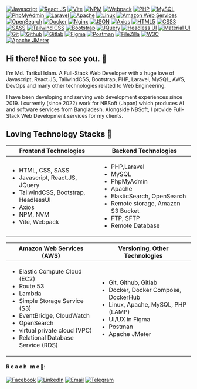 [![Javascript](https://img.shields.io/badge/Javascript-F7DF1E?style=flat-square&logo=javascript&logoColor=black
)](https://www.javascript.com/)
[![React JS](https://img.shields.io/badge/ReactJS-00adcc?style=flat-square&logo=react&logoColor=white
)](https://react.dev/)
[![Vite](https://img.shields.io/badge/Vite-646CFF?style=flat-square&logo=vite&logoColor=white
)](https://vitejs.dev/)
[![NPM](https://img.shields.io/badge/NPM-CB3837?style=flat-square&logo=npm&logoColor=white
)](https://www.npmjs.com/)
[![Webpack](https://img.shields.io/badge/Webpack-8DD6F9?style=flat-square&logo=webpack&logoColor=black
)](https://webpack.js.org/)
[![PHP](https://img.shields.io/badge/PHP-777BB4?style=flat-square&logo=php&logoColor=white
)](https://www.php.net/)
[![MySQL](https://img.shields.io/badge/MySQL-4479A1?style=flat-square&logo=mysql&logoColor=white
)](https://www.mysql.com/)
[![PhpMyAdmin](https://img.shields.io/badge/PhpMyAdmin-6C78AF?style=flat-square&logo=phpmyadmin&logoColor=white
)](https://www.phpmyadmin.net/)
[![Laravel](https://img.shields.io/badge/Laravel-FF2D20?style=flat-square&logo=laravel&logoColor=white
)](https://laravel.com/)
[![Apache](https://img.shields.io/badge/Apache-D22128?style=flat-square&logo=apache&logoColor=white
)](https://www.apache.org/)
[![Linux](https://img.shields.io/badge/Linux-FCC624?style=flat-square&logo=linux&logoColor=black
)](https://www.linux.org/)
[![Amazon Web Services](https://img.shields.io/badge/Amazon_Web_Services-232F3E?style=flat-square&logo=amazonaws&logoColor=white
)](https://aws.amazon.com/)
[![OpenSearch](https://img.shields.io/badge/OpenSearch-005EB8?style=flat-square&logo=opensearch&logoColor=white
)](https://opensearch.org/)
[![Docker](https://img.shields.io/badge/Docker-2496ED?style=flat-square&logo=docker&logoColor=white
)](https://www.docker.com/)
[![Nginx](https://img.shields.io/badge/Nginx-009639?style=flat-square&logo=nginx&logoColor=white
)](https://www.nginx.com/)
[![JSON](https://img.shields.io/badge/JSON-334155?style=flat-square&logo=json&logoColor=white
)](https://www.json.org/)
[![Axios](https://img.shields.io/badge/Axios-5A29E4?style=flat-square&logo=axios&logoColor=white
)](https://axios-http.com/)
[![HTML5](https://img.shields.io/badge/HTML5-E34F26?style=flat-square&logo=html5&logoColor=white
)](https://html.com/)
[![CSS3](https://img.shields.io/badge/CSS3-1572B6?style=flat-square&logo=css3&logoColor=white
)](https://developer.mozilla.org/en-US/docs/Web/CSS)
[![SASS](https://img.shields.io/badge/SASS-CC6699?style=flat-square&logo=sass&logoColor=white
)](https://sass-lang.com/)
[![Tailwind CSS](https://img.shields.io/badge/TailwindCSS-06B6D4?style=flat-square&logo=tailwindcss&logoColor=white
)](https://tailwindcss.com/)
[![Bootstrap](https://img.shields.io/badge/Bootstrap-7952B3?style=flat-square&logo=bootstrap&logoColor=white
)](https://getbootstrap.com/)
[![JQuery](https://img.shields.io/badge/JQuery-0769AD?style=flat-square&logo=jquery&logoColor=white
)](https://jquery.com/)
[![Headless UI](https://img.shields.io/badge/Headless_UI-66E3FF?style=flat-square&logo=headlessui&logoColor=white
)](https://headlessui.com/)
[![Material UI](https://img.shields.io/badge/Material_UI-007FFF?style=flat-square&logo=mui&logoColor=white
)](https://mui.com/)
[![Git](https://img.shields.io/badge/Git-F05032?style=flat-square&logo=git&logoColor=white
)](https://git-scm.com/)
[![Github](https://img.shields.io/badge/Github-6e5494?style=flat-square&logo=github&logoColor=white
)](https://react.dev/)
[![Gitlab](https://img.shields.io/badge/Gitlab-e24329?style=flat-square&logo=gitlab&logoColor=white
)](https://github.com/)
[![Figma](https://img.shields.io/badge/Figma-F24E1E?style=flat-square&logo=figma&logoColor=white
)](https://figma.com/)
[![Postman](https://img.shields.io/badge/Postman-FF6C37?style=flat-square&logo=postman&logoColor=white
)](https://www.postman.com/)
[![FileZilla](https://img.shields.io/badge/FileZilla-BF0000?style=flat-square&logo=filezilla&logoColor=white
)](https://filezilla-project.org/)
[![W3C](https://img.shields.io/badge/W3C-005A9C?style=flat-square&logo=w3c&logoColor=white
)](https://www.w3.org/)
[![Apache JMeter](https://img.shields.io/badge/Apache_JMeter-D22128?style=flat-square&logo=apachejmeter&logoColor=white
)](https://jmeter.apache.org/)

## Hi there! Nice to see you. 👋
I'm Md. Tarikul Islam. A Full-Stack Web Developer with a huge love of Javascript, React.JS, TailwindCSS, Bootstrap, PHP, Laravel, MySQL, AWS, DevOps and many other technologies related to Web Engineering. 

I have been developing and serving web development experiences since 2019. I currently (since 2022) work for NBSoft (Japan) which produces AI and software services from Bangladesh. Alongside NBSoft, I provide Full-Stack Web Development services for my clients. 

## Loving Technology Stacks 💝

| Frontend Technologies | Backend Technologies |
| --------------------- | -------------------- |
| <ul><li>HTML, CSS, SASS</li> <li>Javascript, React.JS, JQuery</li> <li>TailwindCSS, Bootstrap, HeadlessUI</li> <li>Axios</li> <li>NPM, NVM</li> <li>Vite, Webpack</li></ul> | <ul><li>PHP,Laravel</li><li>MySQL</li><li>PhpMyAdmin</li><li>Apache</li><li>ElasticSearch, OpenSearch</li><li>Remote storage, Amazon S3 Bucket</li><li>FTP, SFTP</li><li>Remote Database</li></ul> |


| Amazon Web Services (AWS) | Versioning, Other Technologies |
| --------------------- | -------------------- |
| <ul><li>Elastic Compute Cloud (EC2)</li><li>Route 53</li><li>Lambda</li><li>Simple Storage Service (S3)</li><li>EventBridge, CloudWatch</li><li>OpenSearch</li><li>virtual private cloud (VPC)</li><li>Relational Database Service (RDS)</li></ul> | <ul><li>Git, Github, Gitlab</li><li>Docker, Docker Compose, DockerHub</li><li>Linux, Apache, MySQL, PHP (LAMP)</li><li>UI/UX in Figma</li><li>Postman</li><li>Apache JMeter</li></ul> |

#### R e a c h &nbsp; m e 🚀:
[![Facebook](https://img.shields.io/badge/Facebook-0866FF?style=flat&logo=facebook&logoColor=white
)](https://www.facebook.com/tarikulfb/)
[![LinkedIn](https://img.shields.io/badge/LinkedIn-0A66C2?style=flat&logo=linkedin&logoColor=white
)](https://www.linkedin.com/in/tarikulwebx/)
[![Email](https://img.shields.io/badge/Email-EA4335?style=flat&logo=gmail&logoColor=white
)](mailto:tarikulwebx@gmail.com)
[![Telegram](https://img.shields.io/badge/Telegram-26A5E4?style=flat&logo=telegram&logoColor=white
)](https://t.me/tarikul_brur)
